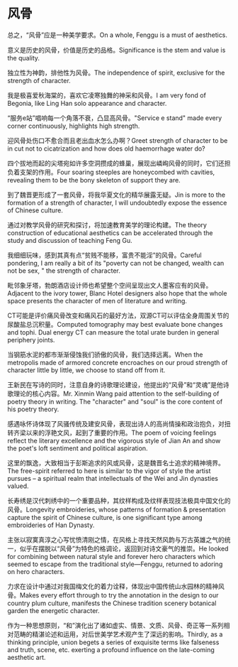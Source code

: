 # 风骨

<p><span class="chinese">总之，“风骨”应是一种美学要求。</span><span class="english">On a whole, Fenggu is a must of aesthetics.</span></p>

<p><span class="chinese">意义是历史的风骨，价值是历史的品格。</span><span class="english">Significance is the stem and value is the quality.</span></p>

<p><span class="chinese">独立性为神韵，排他性为风骨。</span><span class="english">The independence of spirit, exclusive for the strength of character.</span></p>

<p><span class="chinese">我是极喜爱秋海棠的，喜欢它凌寒独舞的神采和风骨。</span><span class="english">I am very fond of Begonia, like Ling Han solo appearance and character.</span></p>

<p><span class="chinese">“服务e站”唱响每一个角落不衰，凸显高风骨。</span><span class="english">"Service e stand" made every corner continuously, highlights high strength.</span></p>

<p><span class="chinese">迎风骨处伤口不愈合而且老出血水怎么办啊？</span><span class="english">Greet strength of character to be in cut not to cicatrization and how does old haemorrhage water do?</span></p>

<p><span class="chinese">四个拔地而起的尖塔宛如许多空洞攒成的蜂巢，展现出嶙峋风骨的同时，它们还担负着支架的作用。</span><span class="english">Four soaring steeples are honeycombed with cavities, revealing them to be the bony skeleton of support they are.</span></p>

<p><span class="chinese">到了魏晋更形成了一套风骨，将我华夏文化的精华展露无疑。</span><span class="english">Jin is more to the formation of a strength of character, I will undoubtedly expose the essence of Chinese culture.</span></p>

<p><span class="chinese">通过对教学风骨的研究和探讨，将加速教育美学的理论构建。</span><span class="english">The theory construction of educational aesthetics can be accelerated through the study and discussion of teaching Feng Gu.</span></p>

<p><span class="chinese">我细细玩味，感到其真有点“贫贱不能移，富贵不能淫”的风骨。</span><span class="english">Careful pondering, I am really a bit of its "poverty can not be changed, wealth can not be sex, " the strength of character.</span></p>

<p><span class="chinese">毗邻象牙塔，勃朗酒店设计师也希望整个空间呈现出文人墨客应有的风骨。</span><span class="english">Adjacent to the ivory tower, Blanc Hotel designers also hope that the whole space presents the character of men of literature and writing.</span></p>

<p><span class="chinese">CT可能是评价痛风骨改变和痛风石的最好方法，双源CT可以评估全身周围关节的尿酸盐总沉积量。</span><span class="english">Computed tomography may best evaluate bone changes and tophi. Dual energy CT can measure the total urate burden in general periphery joints.</span></p>

<p><span class="chinese">当钢筋水泥的都市渐渐侵蚀我们骄傲的风骨，我们选择远离。</span><span class="english">When the metropolis made of armored concrete encroaches on our proud strength of character little by little, we choose to stand off from it.</span></p>

<p><span class="chinese">王新民在写诗的同时，注意自身的诗歌理论建设，他提出的“风骨”和“灵魂”是他诗歌理论的核心内容。</span><span class="english">Mr. Xinmin Wang paid attention to the self-building of poetry theory in writing. The "character" and "soul" is the core content of his poetry theory.</span></p>

<p><span class="chinese">感遇咏怀诗体现了风骚传统及建安风骨，表现出诗人的高尚情操和政治抱负，对扭转齐梁以来的浮艳文风，起到了重要的作用。</span><span class="english">The poem of voicing feelings reflect the literary excellence and the vigorous style of Jian An and show the poet's loft sentiment and political aspiration.</span></p>

<p><span class="chinese">这里的飘逸，大致相当于彭斯追求的风或风骨，这是魏晋名士追求的精神境界。</span><span class="english">The free-spirit referred to here is similar to the vigor of style the artist pursues – a spiritual realm that intellectuals of the Wei and Jin dynasties valued.</span></p>

<p><span class="chinese">长寿绣是汉代刺绣中的一个重要品种，其纹样构成及纹样表现技法极具中国文化的风骨。</span><span class="english">Longevity embroideries, whose patterns of formation & presentation capture the spirit of Chinese culture, is one significant type among embroideries of Han Dynasty.</span></p>

<p><span class="chinese">主张以寂寞真淳之心写忧愤清刚之情，在风格上寻找天然风韵与万古英雄之气的统一，似乎在摆脱以“风骨”为特色的格调论，返回到对诗文豪气的推崇。</span><span class="english">He looked for combining between natural style and forever hero characters which seemed to escape from the traditional style—Fenggu, returned to adoring on hero characters.</span></p>

<p><span class="chinese">力求在设计中通过对我国梅文化的着力诠释，体现出中国传统山水园林的精神风骨。</span><span class="english">Makes every effort through to try the annotation in the design to our country plum culture, manifests the Chinese tradition scenery botanical garden the energetic character.</span></p>

<p><span class="chinese">作为一种思想原则，“和”演化出了诸如虚实、情景、文质、风骨、奇正等一系列相对范畴的精湛论述和运用，对后世美学艺术观产生了深远的影响。</span><span class="english">Thirdly, as a thinking principle, union begets a series of exquisite terms like falseness and truth, scene, etc. exerting a profound influence on the late-coming aesthetic art.</span></p>

